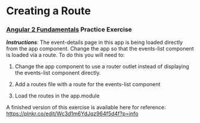 # Creating a Route
### [Angular 2 Fundamentals](https://app.pluralsight.com/courses/angular2-fundamentals) Practice Exercise

**_Instructions_**: The event-details page in this app is being loaded directly from the app component. Change 
the app so that the events-list component is loaded via a route. To do this you will need to:

1. Change the app component to use a router outlet instead of displaying the events-list component directly.

1. Add a routes file with a route for the events-list component

1. Load the routes in the app.module

A finished version of this exercise is available here for reference: https://plnkr.co/edit/Wc3d1m6YdJqz964f5d4f?p=info
